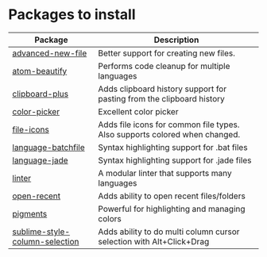 # Packages to install

Package                                                                                   | Description
----------------------------------------------------------------------------------------- | --------------------------------------------------------------------------
[advanced-new-file](https://atom.io/packages/advanced-new-file)                           | Better support for creating new files.
[atom-beautify](https://atom.io/packages/atom-beautify)                                   | Performs code cleanup for multiple languages
[clipboard-plus](https://atom.io/packages/clipboard-plus)                                 | Adds clipboard history support for pasting from the clipboard history
[color-picker](https://atom.io/packages/color-picker)                                     | Excellent color picker
[file-icons](https://atom.io/packages/file-icons)                                         | Adds file icons for common file types. Also supports colored when changed.
[language-batchfile](https://atom.io/packages/language-batchfile)                         | Syntax highlighting support for .bat files
[language-jade](https://atom.io/packages/language-jade)                                   | Syntax highlighting support for .jade files
[linter](https://atom.io/packages/linter)                                                 | A modular linter that supports many languages
[open-recent](https://atom.io/packages/open-recent)                                       | Adds ability to open recent files/folders
[pigments](https://atom.io/packages/pigments)                                             | Powerful for highlighting and managing colors
[sublime-style-column-selection](https://atom.io/packages/sublime-style-column-selection) | Adds ability to do multi column cursor selection with Alt+Click+Drag
